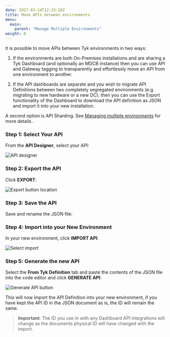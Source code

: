 ```yaml
---
date: 2017-03-24T12:23:18Z
title: Move APIs between environments
menu:
  main:
    parent: "Manage Multiple Environments"
weight: 0 
---
```


It is possible to move APIs between Tyk environments in two ways:

1.  If the environments are both On-Premises installations and are sharing a Tyk Dashboard (and optionally an MDCB instance) then you can use API and Gateway tagging to transparently and effortlessly move an API from one environment to another.

2.  If the API dashboards are separate and you wish to migrate API Definitions between two completely segregated environments (e.g. migrating to new hardware or a new DC), then you can use the Export functionality of the Dashboard to download the API definition as JSON and import it into your new installation.

A second option is API Sharding. See [Managing multiple environments](https://tyk.io/docs/manage-multiple-environments/) for more details .

### Step 1: Select Your API

From the **API Designer**, select your API:

![API designer][1]

### Step 2: Export the API

Click **EXPORT**:

![Export button location][2]

### Step 3: Save the API

Save and rename the JSON file:

### Step 4: Import into your New Environment

In your new environment, click **IMPORT API**:

![Select import][4]

### Step 5: Generate the new API

Select the **From Tyk Definition** tab and paste the contents of the JSON file into the code editor and click **GENERATE API**:

![Generate API button][5]

This will now import the API Definition into your new environment, if you have kept the API ID in the JSON document as is, the ID will remain the same.

> **Important**: The ID you use in with any Dashboard API integrations will change as the documents physical ID will have changed with the import.

[1]: /docs/img/dashboard/system-management/created_apis_2.5.png
[2]: /docs/img/dashboard/system-management/export_api_2.5.png
[3]: /docs/img/dashboard/system-management/exportSaveAPI.png
[4]: /docs/img/dashboard/system-management/import_api_2.5.png
[5]: /docs/img/dashboard/system-management/generate_api_2.5.png